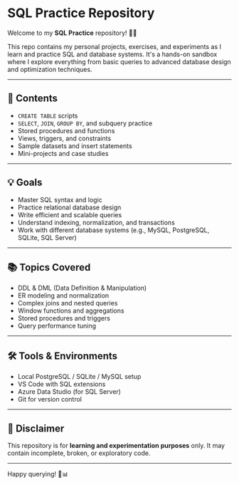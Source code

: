 # SQL Practice Repository

Welcome to my **SQL Practice** repository! 🧠💾

This repo contains my personal projects, exercises, and experiments as I learn and practice SQL and database systems. It's a hands-on sandbox where I explore everything from basic queries to advanced database design and optimization techniques.

---

## 📂 Contents

- `CREATE TABLE` scripts  
- `SELECT`, `JOIN`, `GROUP BY`, and subquery practice  
- Stored procedures and functions  
- Views, triggers, and constraints  
- Sample datasets and insert statements  
- Mini-projects and case studies

---

## 💡 Goals

- Master SQL syntax and logic  
- Practice relational database design  
- Write efficient and scalable queries  
- Understand indexing, normalization, and transactions  
- Work with different database systems (e.g., MySQL, PostgreSQL, SQLite, SQL Server)

---

## 📚 Topics Covered

- DDL & DML (Data Definition & Manipulation)
- ER modeling and normalization
- Complex joins and nested queries
- Window functions and aggregations
- Stored procedures and triggers
- Query performance tuning

---

## 🛠️ Tools & Environments

- Local PostgreSQL / SQLite / MySQL setup
- VS Code with SQL extensions
- Azure Data Studio (for SQL Server)
- Git for version control

---

## 🚧 Disclaimer

This repository is for **learning and experimentation purposes** only. It may contain incomplete, broken, or exploratory code.

---


Happy querying! 🧪📊
